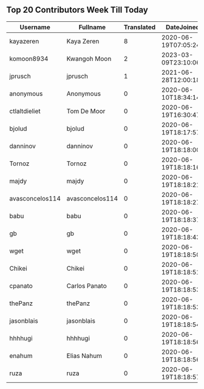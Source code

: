 ## Top 20 Contributors Week Till Today ##
|Username|Fullname|Translated|DateJoined|
|--------|--------|----------|----------|
|kayazeren|Kaya Zeren|8|2020-06-19T07:05:24Z|
|komoon8934|Kwangoh Moon|2|2023-03-09T23:10:06.|
|jprusch|jprusch|1|2021-06-28T12:00:18.|
|anonymous|Anonymous|0|2020-06-10T18:34:14.|
|ctlaltdieliet|Tom De Moor|0|2020-06-19T16:30:47Z|
|bjolud|bjolud|0|2020-06-19T18:17:57.|
|danninov|danninov|0|2020-06-19T18:18:00.|
|Tornoz|Tornoz|0|2020-06-19T18:18:16.|
|majdy|majdy|0|2020-06-19T18:18:21.|
|avasconcelos114|avasconcelos114|0|2020-06-19T18:18:27Z|
|babu|babu|0|2020-06-19T18:18:37.|
|gb|gb|0|2020-06-19T18:18:43.|
|wget|wget|0|2020-06-19T18:18:50Z|
|Chikei|Chikei|0|2020-06-19T18:18:51Z|
|cpanato|Carlos Panato|0|2020-06-19T18:18:53Z|
|thePanz|thePanz|0|2020-06-19T18:18:53Z|
|jasonblais|jasonblais|0|2020-06-19T18:18:54Z|
|hhhhugi|hhhhugi|0|2020-06-19T18:18:56.|
|enahum|Elias  Nahum|0|2020-06-19T18:18:56Z|
|ruza|ruza|0|2020-06-19T18:18:57.|
